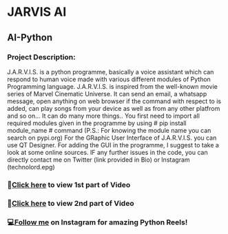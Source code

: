 # JARVIS AI
## AI-Python
### Project Description: ###
J.A.R.V.I.S. is a python programme, basically a voice assistant which can respond to human voice made with various different modules of Python Programming language. J.A.R.V.I.S. is inspired from the well-known movie series of Marvel Cinematic Universe. It can send an email, a whatsapp message, open anything on web browser if the command with respect to is added, can play songs from your device as well as from any other platfrom and so on... It can do many more things..
You first need to import all required modules given in the programme by using # pip install module_name # command (P.S.: For knowing the module name you can search on pypi.org)
For the GRaphic User Interface of J.A.R.V.I.S. you can use QT Designer. For adding the GUI in the programme, I suggest to take a look at some online sources.
IF any further issues in the code, you can directly contact me on Twitter (link provided in Bio) or Instagram (technolord.epg) 

### 🥇[Click here](https://youtu.be/FKiOBgHeqQE) to view 1st part of Video
### 🥈[Click here](https://youtu.be/2vcvCe_9_cM) to view 2nd part of Video
### 💻[Follow me](https://instagram.com/technolord.epg?utm_medium=copy_link) on Instagram for amazing Python Reels!
